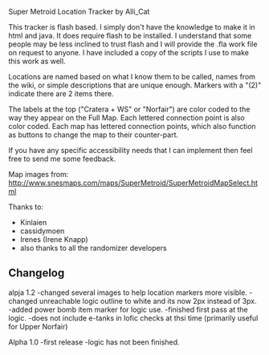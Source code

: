 Super Metroid Location Tracker by Alli_Cat

This tracker is flash based.  I simply don't have the knowledge 
to make it in html and java.  It does require flash to be installed.
I understand that some people may be less inclined to trust flash and
I will provide the .fla work file on request to anyone.  I have 
included a copy of the scripts I use to make this work as well.

Locations are named based on what I know them to be called, names
from the wiki, or simple descriptions that are unique enough.  Markers
with a "(2)" indicate there are 2 items there.  

The labels at the top ("Cratera + WS" or "Norfair") are color 
coded to the way they appear on the Full Map.  Each lettered
connection point is also color coded.  Each map has lettered 
connection points, which also function as buttons to change the 
map to their counter-part.

If you have any specific accessibility needs that I can implement
then feel free to send me some feedback.  

Map images from: http://www.snesmaps.com/maps/SuperMetroid/SuperMetroidMapSelect.html

Thanks to: 
- Kinlaien
- cassidymoen
- Irenes (Irene Knapp)
- also thanks to all the randomizer developers


Changelog
-----------------
alpja 1.2
-changed several images to help location markers more visible.
-changed unreachable logic outline to white and its now 2px instead of 3px.
-added power bomb item marker for logic use.
-finished first pass at the logic.
-does not include e-tanks in lofic checks at thsi time (primarily useful for Upper Norfair)

Alpha 1.0
-first release
-logic has not been finished.
